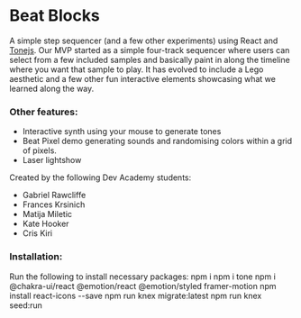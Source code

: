 # Beat Blocks

A simple step sequencer (and a few other experiments) using React and [Tonejs](https://tonejs.github.io). Our MVP started as a simple four-track sequencer where users can select from a few included samples and basically paint in along the timeline where you want that sample to play. It has evolved to include a Lego aesthetic and a few other fun interactive elements showcasing what we learned along the way.

### Other features:
- Interactive synth using your mouse to generate tones
- Beat Pixel demo generating sounds and randomising colors within a grid of pixels.
- Laser lightshow

 Created by the following Dev Academy students:
- Gabriel Rawcliffe
- Frances Krsinich
- Matija Miletic
- Kate Hooker
- Cris Kiri

### Installation:
Run the following to install necessary packages:
npm i
npm i tone
npm i @chakra-ui/react @emotion/react @emotion/styled framer-motion
npm install react-icons --save
npm run knex migrate:latest
npm run knex seed:run
